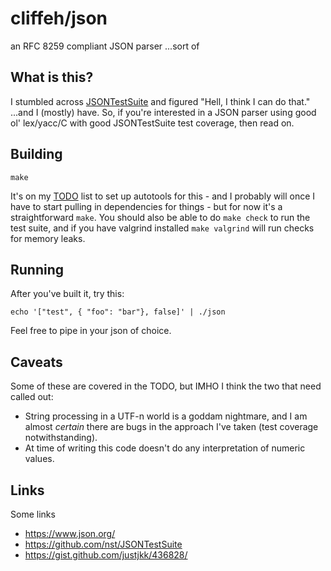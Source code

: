 # cliffeh/json
an RFC 8259 compliant JSON parser
...sort of

## What is this?
I stumbled across [JSONTestSuite](https://github.com/nst/JSONTestSuite) and figured "Hell, I think I can do that." ...and I (mostly) have. So, if you're interested in a JSON parser using good ol' lex/yacc/C with good JSONTestSuite test coverage, then read on.

## Building

`make`

It's on my [TODO](TODO.md) list to set up autotools for this - and I probably will once I have to start pulling in dependencies for things - but for now it's a straightforward `make`. You should also be able to do `make check` to run the test suite, and if you have valgrind installed `make valgrind` will run checks for memory leaks.

## Running
After you've built it, try this:

`echo '["test", { "foo": "bar"}, false]' | ./json`

Feel free to pipe in your json of choice.

## Caveats
Some of these are covered in the TODO, but IMHO I think the two that need called out:

* String processing in a UTF-n world is a goddam nightmare, and I am almost *certain* there are bugs in the approach I've taken (test coverage notwithstanding).
* At time of writing this code doesn't do any interpretation of numeric values.

## Links

Some links 

* https://www.json.org/
* https://github.com/nst/JSONTestSuite
* https://gist.github.com/justjkk/436828/
